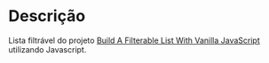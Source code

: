 # Descrição
Lista filtrável do projeto [Build A Filterable List With Vanilla JavaScript](https://www.youtube.com/watch?v=G1eW3Oi6uoc) utilizando Javascript.

